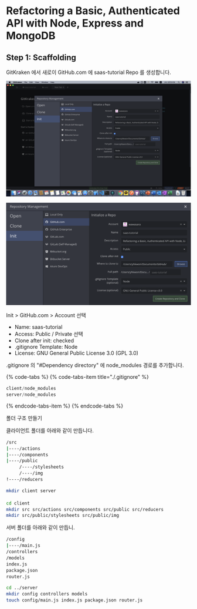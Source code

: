 # Refactoring a Basic, Authenticated API with Node, Express and MongoDB

## Step 1: Scaffolding

GitKraken 에서 새로이 GitHub.com 에 saas-tutorial Repo 를 생성합니다.

![GitKraken Repository &#xCD08;&#xAE30;&#xD654;](.gitbook/assets/gitkraken.png)

![](.gitbook/assets/gitkraken2.png)

Init &gt; GitHub.com &gt; Account 선택

* Name: saas-tutorial
* Access: Public / Private 선택
* Clone after init: checked
* .gitignore Template: Node
* License: GNU General Public License 3.0 \(GPL 3.0\)

.gitignore 의 "\#Dependency directory" 에 node\_modules 경로를 추가합니다.

{% code-tabs %}
{% code-tabs-item title="./.gitignore" %}
```javascript
client/node_modules
server/node_modules
```
{% endcode-tabs-item %}
{% endcode-tabs %}

폴더 구조 만들기

클라이언트 폴더를 아래와 같이 만듭니다.

```bash
/src
|----/actions
|----/components
|----/public
     /----/stylesheets
     /----/img
!----/reducers
```

```bash
mkdir client server

cd client
mkdir src src/actions src/components src/public src/reducers
mkdir src/public/stylesheets src/public/img
```

서버 폴더를 아래와 같이 만듭니.

```bash
/config
|----/main.js
/controllers
/models
index.js
package.json
router.js
```

```bash
cd ../server
mkdir config controllers models
touch config/main.js index.js package.json router.js
```



